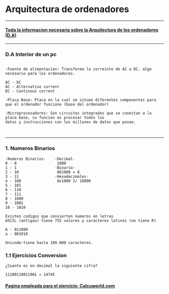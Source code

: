 # Arquitectura de ordenadores

---

#### [Toda la informacion necesaria sobre la Arquitectura de los ordenadores (D.A)](https://grandecovian.es/FGC/files/D.%20Tecnolog%C3%ADa/TIC%20I/Arquitectura/Arquitectura%20de%20ordenadores.pdf)

---

### D.A Interior de un pc

```

-Fuente de alimentacion: Transforma la correinte de AC a DC, algo necesario para los ordenadores.

AC - DC
AC - Alternative corrent
DC - Continous corrent

-Placa Base: Placa en la cual se situan diferentes componentes para que el ordenador funcione (base del ordenador)

-Microprocesadores: Son circuitos integrados que se conectan a la placa base, su funcion es procesar todos los
datos y instrucciones con los millones de datos que posee.



```

---

### 1. Numeros Binarios

```
-Numeros Binarios-    -Decimal-
0 - 0                  1000
1 - 1                 -Binario-
2 - 10                 061000 = 8
3 - 11                -Hexadecimales-
4 - 100                0x1000 2/ 16000
5 - 101
6 - 110
7 - 111
8 - 1000
9 - 1001
10 - 1010

Existen codigos que convierten numeros en letras
ASCIL (antiguo) tiene 755 valores y caracteres latinos (no tiene R)

A - 011000
a - 001010

Unicode-tiene hasta 100.000 caracteres.
```


### 1.1 Ejercicios Conversion

```
¿Cuanto es en decimal la siguiente cifra?

11100110011001 = 14745

```
#### [Pagina empleada para el ejercicio: Calcuworld.com](https://es.calcuworld.com/calculadoras-matematicas/calculadora-binaria/)


